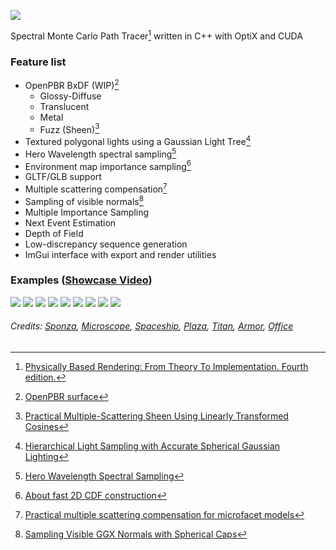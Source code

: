 ![](docs/pics/banner.png)

Spectral Monte Carlo Path Tracer[^1] written in C++ with OptiX and CUDA  

### Feature list
* OpenPBR BxDF (WIP)[^2]
  * Glossy-Diffuse
  * Translucent
  * Metal
  * Fuzz (Sheen)[^3]
* Textured polygonal lights using a Gaussian Light Tree[^4]
* Hero Wavelength spectral sampling[^5]
* Environment map importance sampling[^6]
* GLTF/GLB support
* Multiple scattering compensation[^7]
* Sampling of visible normals[^8]
* Multiple Importance Sampling
* Next Event Estimation
* Depth of Field
* Low-discrepancy sequence generation
* ImGui interface with export and render utilities

### Examples ([Showcase Video](https://youtu.be/WYM2YJnsO-w))
![](docs/pics/ui.png)
![](docs/pics/mats.png)
![](docs/pics/microscope.png)
![](docs/pics/spaceship.png)
![](docs/pics/plaza1.png)
![](docs/pics/plaza2.png)
![](docs/pics/glass_titan.png)
![](docs/pics/armor.png)
![](docs/pics/office.png)
###### Credits: [Sponza](https://www.intel.com/content/www/us/en/developer/topic-technology/graphics-research/samples.html), [Microscope](https://sketchfab.com/3d-models/game-ready-pbr-microscope-a4d9a0fbe5d844769c1865d7b9a6ad9d), [Spaceship](https://sketchfab.com/3d-models/dss-harbinger-battle-cruiser-474f62d00ed54212b37f93ce91569c53), [Plaza](https://sketchfab.com/3d-models/plaza-night-time-282f497334f64a589edee4e63ad7e428), [Titan](https://sketchfab.com/3d-models/titan-646952b9348443c0892672204ab3779c), [Armor](https://sketchfab.com/3d-models/the-parade-armour-of-king-erik-xiv-of-sweden-bd189bba7d9e4924b12826a6d68200d9), [Office](https://sketchfab.com/3d-models/late-night-office-29986085d4a6477c9dda61e63327bdfc)

[^1]: [Physically Based Rendering: From Theory To Implementation. Fourth edition.](https://pbr-book.org/4ed/contents)
[^2]: [OpenPBR surface](https://academysoftwarefoundation.github.io/OpenPBR/)
[^3]: [Practical Multiple-Scattering Sheen Using Linearly Transformed Cosines](https://tizianzeltner.com/projects/Zeltner2022Practical/sheen.pdf)
[^4]: [Hierarchical Light Sampling with Accurate Spherical Gaussian Lighting](https://gpuopen.com/download/publications/Hierarchical_Light_Sampling_with_Accurate_Spherical_Gaussian_Lighting.pdf)
[^5]: [Hero Wavelength Spectral Sampling](https://cgg.mff.cuni.cz/~wilkie/Website/EGSR_14_files/WNDWH14HWSS.pdf)
[^6]: [About fast 2D CDF construction](https://maxliani.wordpress.com/2024/03/09/about-fast-2d-cdf-construction/)
[^7]: [Practical multiple scattering compensation for microfacet models](https://blog.selfshadow.com/publications/turquin/ms_comp_final.pdf)
[^8]: [Sampling Visible GGX Normals with Spherical Caps](https://arxiv.org/pdf/2306.05044)
